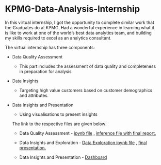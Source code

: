 # KPMG-Data-Analysis-Internship
In this virtual internship, I got the opportunity to complete similar work that the Graduates do at KPMG. Had a wonderful experience in learning what it is like to work at one of the world’s best data analytics team, and building my skills required to excel as an analytics consultant.

The virtual internship has three components:
* Data Quality Assessment
  * This part includes the assessment of data quality and completeness in preparation for analysis
  
* Data Insights
  * Targeting high value customers based on customer demographics and attributes.

* Data Insights and Presentation
  * Using visualisations to present insights
  
  
  The link to the respective files are given below:
    * Data Quality Assessment - [ipynb file](https://github.com/derinben/KPMG-Data-Analysis-Internship/blob/master/SprocketCentral_DataAssesment.ipynb) , [inference file with final report.](https://github.com/derinben/KPMG-Data-Analysis-Internship/blob/master/SprocketDataAssessment.docx)
    
    * Data Insights and Exploration - [Data Exploration ipynb file](https://github.com/derinben/KPMG-Data-Analysis-Internship/blob/master/Exploratory_sprocket%20(1).ipynb) , [final presentation.](https://github.com/derinben/KPMG-Data-Analysis-Internship/blob/master/task2submission.pptx)
    
    * Data Insights and Presentation - [Dashboard](https://github.com/derinben/KPMG-Data-Analysis-Internship/blob/master/final_dashboard.png)
